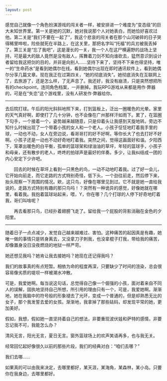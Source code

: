 ```yaml
---
layout: post
---
```

感觉自己就像一个角色扮演游戏的闯关者一样，被安排进一个难度为“变态级”的巨大未知世界里。第一关是她的沉默，她对我说那个人对她表白，而她恰好喜欢过他。第二关是“我们不要在一起了”，我这个悲哀的闯关者在那个山河破碎的日子哭得稀里哗啦，险些就死在半路上，在这关里，那把名字叫“托福”的兵刃被我丢掉了。第三关是“忘了我吧”，这是漫长的一关，我一个人在这尸横遍野的战场上坚持，可是最大的敌人竟然是没有敌人，挥舞着刀剑不知向谁砍去，猛然意识到设计者留给我这把剑的目的，并非是向别人……坚持下来了，坚持不下来也得坚持，唯一的“生命药水”是看到她偶尔在线，看到她偶尔出现在即时通讯软件上，看到她偶尔分享几篇文章。现在我正在过第四关，“她的彻底消失”。她彻底消失在互联网上了，去旅游了，还是怎么样，了无声息了。我还好，我没有崩溃，只是突然想把所有的checkpoint，连同角色档案，一并删掉。我玩RPG游戏从来都是用作·弊器的，可是在“失恋”这个游戏里，没有人研发作·弊器给你。

* * *

去后院打球。午后的阳光斜斜地照下来，打到篮板上，泛出一圈暖色的光晕。家里的天气真好啊，即使打了几十分钟，也不会像在广州那样汗如雨下。累了，在篮圈下勾手，一个接着一个，姿势越来越随意，只是仰着头让我感到天旋地转。旁边不知什么时候出现了一个带着小孩的女人和一个老人。小孩子怔怔地盯着我手里的球，一动也不动，女人在旁边说，看哥哥打的好不好啊，等你长大了也去打好不好啊。小孩子还是一动也不动好奇地盯着我。突然之间，觉得这画面好和谐。夕阳西下，笼罩出暖色的白平衡，孤单的篮球架和绿油油的草坪，年轻的篮球手，小孩子和母亲，还有散步的老人，咚咚的拍球声是最好的伴奏。多少，让我纠结成一团的内心安定下少许吧。
  
　　回去的时候在草坪上看到一只黑色的鸟，一动不动地盯着我。过了好一会儿，它开始向前走，而它走路的方式特别奇怪，低下头，一个劲往前走，然后停下来，抬头观察一下周围的情况。欸，这只鸟，好像在哪里见到过。它不就是她一直给我说的，走路方式特别有趣的那只鸟吗！？突然有一种诡异的感觉，好像她就在哪里，看着我。我抱着篮球站起来，喂，Y，你在哪？几个打球的人停下好奇地盯着我，哥们叫啥呢？
  
　　再去看那只鸟，已经扑着翅膀飞走了。留给我一个屁股的背影消融在金色的夕阳里。

* * *

随着日子一点点减少，发觉自己越来越难过、害怕。这种痛苦的起因真是有趣，她唯一做的事情只是转身离去，又没拿刀子刺我，也没拿棍子打我，带给我的痛苦，却像置身没日没夜燃烧的地狱一样严苛。

她还想见我吗？她肯让我去接她吗？她现在还记得我吗？

我们的故事真的有点短暂。相依为命的程度再深，只要缺少了时间的渲染，总会很容易像劣质的堤坝一样被潮水冲散。

可是，我爱她啊。每当说这句话，总觉得自己像一个倔强的小孩，面对着来自不同人的误解，固执地坚持自己所想，所引用的理由只有一个，可是，我爱她啊。渐渐地，她在我脑中的符号般的形象褪去了光环，变成一个普通的，但是却熟悉无比的女子，那个我发誓去爱的女孩。渐渐地，我拿掉了那些砝码，却发现平常的她，更加美好。

假如，我想，假如她一直坚持着自己的想法，非要重现波伏娃和萨特的感情，非要忘记我不可，我能怎么办？

清风无言，阳光无言，夏日无言。窗外篮球场上的欢声笑语再多，也与我无关。

经常回忆起好像很久以前的那些片段，我们的经典对白：“咱们去哪？”

我们去哪……

如果真的可以由我来决定，去哪里都好，某天涯，某海角，某森林，某小岛。只要你在我身边，去哪里都好。